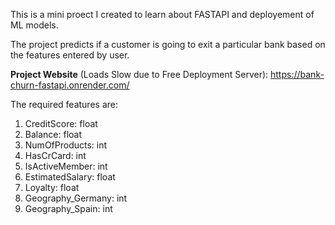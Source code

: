 This is a mini proect I created to learn about FASTAPI and deployement of ML models.

The project predicts if a customer is going to exit a particular bank based on the features entered by user.

**Project Website** (Loads Slow due to Free Deployment Server):
https://bank-churn-fastapi.onrender.com/


The required features are: 
1. CreditScore: float
2. Balance: float 
3. NumOfProducts: int 
4. HasCrCard: int 
5. IsActiveMember: int 
6. EstimatedSalary: float 
7. Loyalty: float 
8. Geography_Germany: int 
9. Geography_Spain: int

